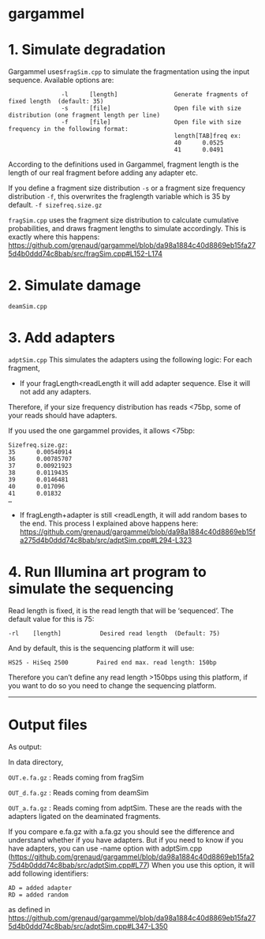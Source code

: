 # gargammel


# 1. Simulate degradation

Gargammel uses`fragSim.cpp` to simulate the fragmentation using the input sequence. Available options are:

 ```
                -l      [length]                Generate fragments of fixed length  (default: 35)
                -s      [file]                  Open file with size distribution (one fragment length per line)
                -f      [file]                  Open file with size frequency in the following format:
                                                length[TAB]freq ex:
                                                40      0.0525
                                                41      0.0491
 ```
 According to the definitions used in Gargammel, fragment length is the length of our real fragment before adding any adapter etc.

 

If you define a fragment size distribution `-s` or a fragment size frequency distribution `-f`, this overwrites the fraglength variable which is 35 by default.
  `-f sizefreq.size.gz`

 
`fragSim.cpp` uses the fragment size distribution to calculate cumulative probabilities, and draws fragment lengths to simulate accordingly. This is exactly where this happens: https://github.com/grenaud/gargammel/blob/da98a1884c40d8869eb15fa275d4b0ddd74c8bab/src/fragSim.cpp#L152-L174


# 2. Simulate damage

`deamSim.cpp`



# 3. Add adapters

`adptSim.cpp`
This simulates the adapters using the following logic:
For each fragment,
- If your fragLength<readLength it will add adapter sequence. Else it will not add any adapters.

Therefore, if your size frequency distribution has reads <75bp, some of your reads should have adapters.

If you used the one gargammel provides, it allows <75bp:
```
Sizefreq.size.gz:
35      0.00540914
36      0.00785707
37      0.00921923
38      0.0119435
39      0.0146481
40      0.017096
41      0.01832
…
```
 
- If fragLength+adapter is still <readLength, it will add random bases to the end.
This process I explained above happens here:
https://github.com/grenaud/gargammel/blob/da98a1884c40d8869eb15fa275d4b0ddd74c8bab/src/adptSim.cpp#L294-L323
 
# 4. Run Illumina art program to simulate the sequencing

Read length is fixed, it is the read length that will be ‘sequenced’. The default value for this is 75:
```
-rl    [length]           Desired read length  (Default: 75)
``` 
And by default, this is the sequencing platform it will use:
```
HS25 - HiSeq 2500        Paired end max. read length: 150bp 
```
Therefore you can’t define any read length >150bps using this platform, if you want to do so you need to change the sequencing platform.

---

# Output files

As output:

In data directory,

`OUT.e.fa.gz` : Reads coming from fragSim

`OUT_d.fa.gz` : Reads coming from deamSim

`OUT_a.fa.gz` : Reads coming from adptSim. These are the reads with the adapters ligated on the deaminated fragments.
 
If you compare e.fa.gz with a.fa.gz you should see the difference and understand whether if you have adapters. But if you need to know if you have adapters, you can use -name option with adptSim.cpp (https://github.com/grenaud/gargammel/blob/da98a1884c40d8869eb15fa275d4b0ddd74c8bab/src/adptSim.cpp#L77) 
When you use this option, it will add following identifiers:

```
AD = added adapter
RD = added random
```

as defined in 
https://github.com/grenaud/gargammel/blob/da98a1884c40d8869eb15fa275d4b0ddd74c8bab/src/adptSim.cpp#L347-L350
